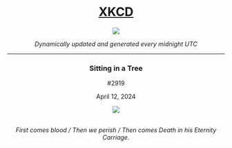
<h1 align="center"><a href="https://xkcd.com">XKCD</a></h1>
<div align="center">
    <img src="https://img.shields.io/github/last-commit/ShashashankThakur/XKCD?label=last%20updated" />
</div>

<p align="center"><i>Dynamically updated and generated every midnight UTC</i></p>
<hr>
<div align="center">
    <h3><strong>Sitting in a Tree</strong></h3>
    <p>#2919</p>
    <p>April 12, 2024</p>
    <img src="https://imgs.xkcd.com/comics/sitting_in_a_tree.png">
    <br></br>
    <p><i>First comes blood / Then we perish / Then comes Death in his Eternity Carriage.</i></p>
</div>
